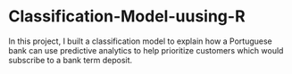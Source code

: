 # Classification-Model-uusing-R
In this project, I built a classification model to explain how a Portuguese bank can use predictive analytics to help prioritize customers which would subscribe to a bank term deposit.
